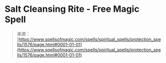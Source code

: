 <!--yml

category: 未分类

date: 2024-06-12 18:34:42

-->

# Salt Cleansing Rite - Free Magic Spell

> 来源：[https://www.spellsofmagic.com/spells/spiritual_spells/protection_spells/1576/page.html#0001-01-01](https://www.spellsofmagic.com/spells/spiritual_spells/protection_spells/1576/page.html#0001-01-01)
